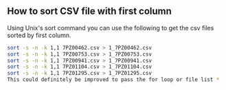 ## How to sort CSV file with first column

Using Unix's sort command you can use the following to get the csv files sorted by first column. 

```bash
sort -s -n -k 1,1 7PZ00462.csv > 1_7PZ00462.csv
sort -s -n -k 1,1 7PZ00753.csv > 1_7PZ00753.csv
sort -s -n -k 1,1 7PZ00941.csv > 1_7PZ00941.csv
sort -s -n -k 1,1 7PZ01104.csv > 1_7PZ01104.csv
sort -s -n -k 1,1 7PZ01295.csv > 1_7PZ01295.csv
This could definitely be improved to pass the for loop or file list *
```